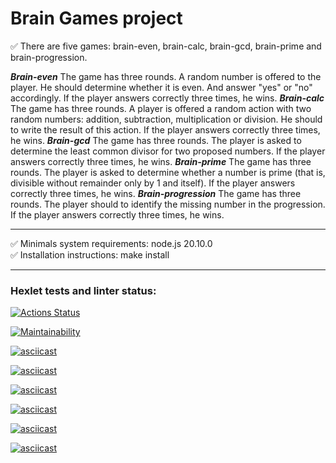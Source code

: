 # Brain Games project

:white_check_mark: There are five games: brain-even, brain-calc, brain-gcd, brain-prime and brain-progression.    

***Brain-even***
  The game has three rounds. A random number is offered to the player. He should determine whether it is even. And answer "yes" or "no" accordingly. If the player answers correctly three times, he wins.
***Brain-calc***
The game has three rounds. A player is offered a random action with two random numbers: addition, subtraction, multiplication or division. He should to write the result of this action. If the player answers correctly three times, he wins.
***Brain-gcd***
  The game has three rounds. The player is asked to determine the least common divisor for two proposed numbers. If the player answers correctly three times, he wins.
***Brain-prime***
  The game has three rounds. The player is asked to determine whether a number is prime (that is, divisible without remainder only by 1 and itself). If the player answers correctly three times, he wins.
***Brain-progression***
  The game has three rounds. The player should to identify the missing number in the progression. If the player answers correctly three times, he wins.
____
:white_check_mark: Minimals system requirements: node.js 20.10.0    
:white_check_mark: Installation instructions: make install    
____
### Hexlet tests and linter status:

[![Actions Status](https://github.com/SunrayFrei/frontend-project-44/actions/workflows/hexlet-check.yml/badge.svg)](https://github.com/SunrayFrei/frontend-project-44/actions)

[![Maintainability](https://api.codeclimate.com/v1/badges/c9661ae5ed6be588ccff/maintainability)](https://codeclimate.com/github/SunrayFrei/frontend-project-44/maintainability)

[![asciicast](https://asciinema.org/a/3Z0Rz3qBMbGOMqHW00gPXIDbJ.svg)](https://asciinema.org/a/3Z0Rz3qBMbGOMqHW00gPXIDbJ)

[![asciicast](https://asciinema.org/a/kzUjRojloClDgQAF6h4Qid8aP.svg)](https://asciinema.org/a/kzUjRojloClDgQAF6h4Qid8aP)

[![asciicast](https://asciinema.org/a/0wZCRrfUDyvkufxgTsPpJvkib.svg)](https://asciinema.org/a/0wZCRrfUDyvkufxgTsPpJvkib)

[![asciicast](https://asciinema.org/a/hnJvyQnRtVAmcrXw27qmXEXgt.svg)](https://asciinema.org/a/hnJvyQnRtVAmcrXw27qmXEXgt)

[![asciicast](https://asciinema.org/a/Z1O0PlNkI0RZ0gNf4WISTl0Zi.svg)](https://asciinema.org/a/Z1O0PlNkI0RZ0gNf4WISTl0Zi)

[![asciicast](https://asciinema.org/a/PfWjjHCbMpnfbHMAEI03L8Z92.svg)](https://asciinema.org/a/PfWjjHCbMpnfbHMAEI03L8Z92)

